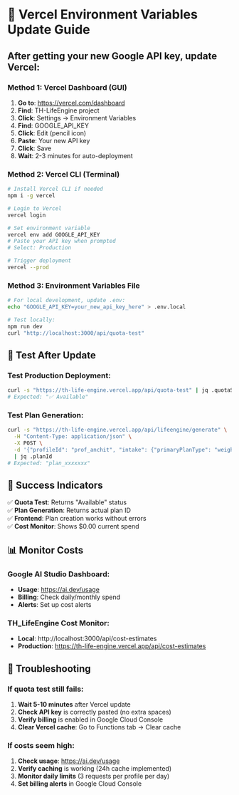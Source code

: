 # 🚀 Vercel Environment Variables Update Guide

## After getting your new Google API key, update Vercel:

### Method 1: Vercel Dashboard (GUI)
1. **Go to**: https://vercel.com/dashboard
2. **Find**: TH-LifeEngine project
3. **Click**: Settings → Environment Variables
4. **Find**: GOOGLE_API_KEY
5. **Click**: Edit (pencil icon)
6. **Paste**: Your new API key
7. **Click**: Save
8. **Wait**: 2-3 minutes for auto-deployment

### Method 2: Vercel CLI (Terminal)
```bash
# Install Vercel CLI if needed
npm i -g vercel

# Login to Vercel
vercel login

# Set environment variable
vercel env add GOOGLE_API_KEY
# Paste your API key when prompted
# Select: Production

# Trigger deployment
vercel --prod
```

### Method 3: Environment Variables File
```bash
# For local development, update .env:
echo "GOOGLE_API_KEY=your_new_api_key_here" > .env.local

# Test locally:
npm run dev
curl "http://localhost:3000/api/quota-test"
```

## 🧪 Test After Update

### Test Production Deployment:
```bash
curl -s "https://th-life-engine.vercel.app/api/quota-test" | jq .quotaStatus
# Expected: "✅ Available"
```

### Test Plan Generation:
```bash
curl -s "https://th-life-engine.vercel.app/api/lifeengine/generate" \
  -H "Content-Type: application/json" \
  -X POST \
  -d '{"profileId": "prof_anchit", "intake": {"primaryPlanType": "weight_loss"}}' \
  | jq .planId
# Expected: "plan_xxxxxxx"
```

## 🎯 Success Indicators

✅ **Quota Test**: Returns "Available" status  
✅ **Plan Generation**: Returns actual plan ID  
✅ **Frontend**: Plan creation works without errors  
✅ **Cost Monitor**: Shows $0.00 current spend  

## 📊 Monitor Costs

### Google AI Studio Dashboard:
- **Usage**: https://ai.dev/usage
- **Billing**: Check daily/monthly spend
- **Alerts**: Set up cost alerts

### TH_LifeEngine Cost Monitor:
- **Local**: http://localhost:3000/api/cost-estimates
- **Production**: https://th-life-engine.vercel.app/api/cost-estimates

## 🚨 Troubleshooting

### If quota test still fails:
1. **Wait 5-10 minutes** after Vercel update
2. **Check API key** is correctly pasted (no extra spaces)
3. **Verify billing** is enabled in Google Cloud Console
4. **Clear Vercel cache**: Go to Functions tab → Clear cache

### If costs seem high:
1. **Check usage**: https://ai.dev/usage
2. **Verify caching** is working (24h cache implemented)
3. **Monitor daily limits** (3 requests per profile per day)
4. **Set billing alerts** in Google Cloud Console